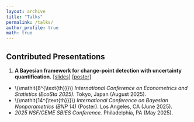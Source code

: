 ```yaml
---
layout: archive
title: "Talks"
permalink: /talks/
author_profile: true
math: true
---
```


## Contributed Presentations 

1. **A Bayesian framework for change-point detection with uncertainty quantification.** [[slides]](/files/MICH_Presentation.pdf) [[poster]](/files/MICH_Poster.pdf)  
  * \\(\mathit{8^{\text{th}}}\\) *International Conference on Econometrics and Statistics (EcoSta 2025).* Tokyo, Japan (August 2025).  
  * \\(\mathit{14^{\text{th}}}\\) *International Conference on Bayesian Nonparametrics (BNP 14)* (Poster). Los Angeles, CA (June 2025).  
  * *2025 NSF/CEME SBIES Conference.* Philadelphia, PA (May 2025).  
